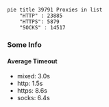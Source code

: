 
```mermaid
pie title 39791 Proxies in list
    "HTTP" : 23885
    "HTTPS": 5879
    "SOCKS" : 14517
```

### Some Info
#### Average Timeout

- mixed: 3.0s
- http: 1.5s
- https: 8.6s
- socks: 6.4s
